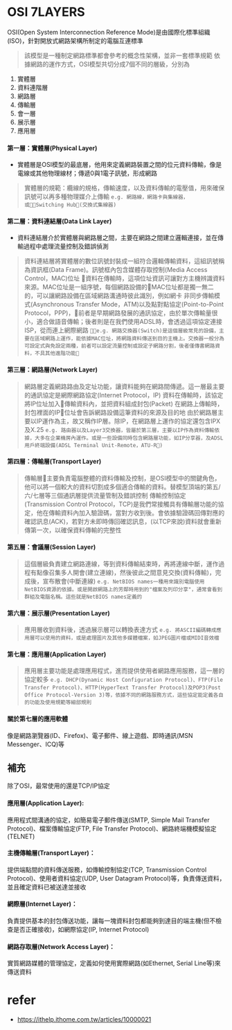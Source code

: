 # OSI 7LAYERS

OSI(Open System Interconnection Reference Mode)是由國際化標準組織(ISO)，針對開放式網路架構所制定的電腦互連標準
> 該模型是一種制定網路標準都會參考的概念性架構，並非一套標準規範
依據網路的運作方式，OSI模型共切分成7個不同的層級，分別為
1. 實體層
2. 資料連階層
3. 網路層
4. 傳輸層
5. 會一層
6. 展示層
7. 應用層

#### 第一層：實體層(Physical Layer)
- 實體層是OSI模型的最底層，他用來定義網路裝置之間的位元資料傳輸，像是電線或其他物理線材；傳遞0與1電子訊號，形成網路
> 實體層的規範：纜線的規格，傳輸速度，以及資料傳輸的電壓值，用來確保訊號可以再多種物理媒介上傳輸
```e.g. 網路線，網路卡與集線器，或Switching Hub(交換式集線器)```

#### 第二層：資料連結層(Data Link Layer)
- 資料連結層介於實體層與網路層之間，主要在網路之間建立邏輯連接，並在傳輸過程中處理流量控制及錯誤偵測
> 資料連結層將實體層的數位訊號封裝成一組符合邏輯傳輸資料，這組訊號稱為資訊框(Data Frame)。訊號框內包含媒體存取控制(Media Access Control，MAC)位址
> 資料在傳輸時，這項位址資訊可讓對方主機辨識資料來源。MAC位址是一組序號，每個網路設備的MAC位址都是獨一無二的，可以讓網路設備在區域網路溝通時彼此識別，例如網卡
> 非同步傳輸模式(Asynchronous Transfer Mode，ATM)以及點對點協定(Point-to-Point Protocol，PPP)，前者是早期網路發展的通訊協定，由於單次傳輸量很小，適合做語音傳輸；後者則是在我們使用ADSL時，會透過這項協定連接ISP，從而連上網際網路
```e.g. 網路交換器(Switch)是這個層級常見的設備，主要在區域網路上運作，能依據MAC位址，將網路資料傳送到目的主機上。交換器一般分為可設定式與免設定兩種，前者可以設定流量控制或設定子網路分割，後者僅傳書網路資料，不具其他進階功能```

#### 第三層：網路層(Network Layer)
> 網路層定義網路路由及定址功能，讓資料能夠在網路間傳遞。這一層最主要的通訊協定是網際網路協定(Internet Protocol，IP)
> 資料在傳輸時，該協定將IP位址加入傳輸資料內，並把資料組成封包(Packet)
> 在網路上傳輸時，封包裡面的IP位址會告訴網路設備這筆資料的來源及目的地
> 由於網路層主要以IP運作為主，故又稱作IP層。除IP，在網路層上運作的協定還包含IPX及X.25
```e.g. 路由器以及Layer3交換器，皆屬於第三層，主要以IP作為資料傳輸依據，大多在企業機房內運作。或是一些設備同時包含網路層功能，如IP分享器，及ADSL用戶終端設備(ADSL Terminal Unit-Remote，ATU-R)```

#### 第四層：傳輸層(Transport Layer)
> 傳輸層主要負責電腦整體的資料傳輸及控制，是OSI模型中的關鍵角色，他可以將一個較大的資料切割成多個適合傳輸的資料。替模型頂端的第五/六/七層等三個通訊層提供流量管制及錯誤控制
> 傳輸控制協定(Transmission Control Protocol，TCP)是我們常接觸具有傳輸層功能的協定，他在傳輸資料內加入驗證碼，當對方收到後。會依據驗證碼回傳對應的確認訊息(ACK)，若對方未即時傳回確認訊息，(以TCP來說)資料就會重新傳第一次，以確保資料傳輸的完整性

#### 第五層：會議層(Session Layer)
> 這個層級負責建立網路連線，等到資料傳輸結束時，再將連線中斷，運作過程有點像召集多人開會(建立連線)，然後彼此之間意見交換(資料傳輸)，完成後，宣布散會(中斷連線)
```e.g. NetBIOS names一種用來識別電腦使用NetBIOS資源的依據。或是開啟網路上的芳鄰時用到的"檔案及列印分享"，通常會看到群組及電腦名稱。這些就是NetBIOS names定義的```

#### 第六層：展示層(Presentation Layer)
> 應用層收到資料後，透過展示層可以轉換表達方式
```e.g. 將ASCII編碼轉成應用層可以使用的資料，或是處理圖片及其他多媒體檔案，如JPEG圖片檔或MIDI音效檔```

#### 第七層：應用層(Application Layer)
> 應用層主要功能是處理應用程式，進而提供使用者網路應用服務，這一層的協定較多
```e.g. DHCP(Dynamic Host Configuration Protocol)、FTP(File Transfer Protocol)、HTTP(HyperText Transfer Protocol)及POP3(Post Office Protocol-Version 3)等，依據不同的網路服務方式，這些協定能定義各自的功能及使用規範等細部規則```

#### 關於第七層的應用軟體
像是網路瀏覽器(ID、Firefox)、電子郵件、線上遊戲、即時通訊(MSN Messenger、ICQ)等

## 補充
除了OSI，最常使用的還是TCP/IP協定

#### 應用層(Application Layer):
應用程式間溝通的協定，如簡易電子郵件傳送(SMTP, Simple Mail Transfer Protocol)、檔案傳輸協定(FTP, File Transfer Protocol)、網路終端機模擬協定(TELNET)

#### 主機傳輸層(Transport Layer)：
提供端點間的資料傳送服務，如傳輸控制協定(TCP, Transmission Control Protocol)、使用者資料協定(UDP, User Datagram Protocol)等，負責傳送資料，並且確定資料已被送達並接收

#### 網際層(Internet Layer)：
負責提供基本的封包傳送功能，讓每一塊資料封包都能夠到達目的端主機(但不檢查是否正確接收)，如網際協定(IP, Internet Protocol)

#### 網路存取層(Network Access Layer)：
實質網路媒體的管理協定，定義如何使用實際網路(如Ethernet, Serial Line等)來傳送資料


# refer
- https://ithelp.ithome.com.tw/articles/10000021
